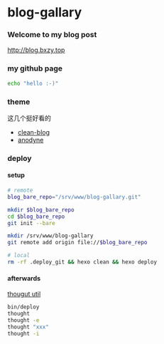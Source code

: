 # blog-gallary

### Welcome to my blog post

http://blog.bxzy.top

### my github page

```bash
echo "hello :-)"
```

### theme

这几个挺好看的

+ [clean-blog](https://github.com/klugjo/hexo-theme-clean-blog)
+ [anodyne](https://github.com/klugjo/hexo-theme-anodyne)

### deploy

#### setup
```sh
# remote
blog_bare_repo="/srv/www/blog-gallary.git"

mkdir $blog_bare_repo
cd $blog_bare_repo
git init --bare

mkdir /srv/www/blog-gallary
git remote add origin file://$blog_bare_repo

# local
rm -rf .deploy_git && hexo clean && hexo deploy
```

#### afterwards

[thougut util](https://github.com/liijunwei/custom-omz-plugins/blob/main/thought/thought.plugin.zsh)

```sh
bin/deploy
thought
thought -e
thought "xxx"
thought -i
```

